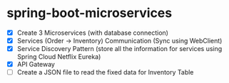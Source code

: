 # spring-boot-microservices

- [x] Create 3 Microservices (with database connection)
- [x] Services (Order -> Inventory) Communication (Sync using WebClient)
- [x] Service Discovery Pattern (store all the information for services using Spring Cloud Netflix Eureka)
- [x] API Gateway
- [ ] Create a JSON file to read the fixed data for Inventory Table
